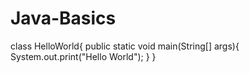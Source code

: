 # Java-Basics
class HelloWorld{
public static void main(String[] args){
System.out.print("Hello World");
}
}
